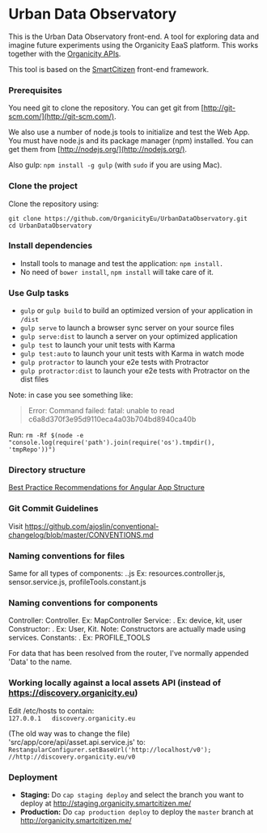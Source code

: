 # Urban Data Observatory

This is the Urban Data Observatory front-end. A tool for exploring data and imagine future experiments using the Organicity EaaS platform. This works together with the [Organicity APIs](http://organicityeu.github.io/api/).

This tool is based on the [SmartCitizen](http://smartcitizen.me) front-end framework.


### Prerequisites

You need git to clone the repository. You can get git from
[http://git-scm.com/](http://git-scm.com/).

We also use a number of node.js tools to initialize and test the Web App. You must have node.js and
its package manager (npm) installed. You can get them from [http://nodejs.org/](http://nodejs.org/).

Also gulp: `npm install -g gulp` (with `sudo` if you are using Mac).

### Clone the project

Clone the repository using:

```
git clone https://github.com/OrganicityEu/UrbanDataObservatory.git
cd UrbanDataObservatory
```

### Install dependencies
* Install tools to manage and test the application: `npm install.`
* No need of `bower install`, `npm install` will take care of it.

### Use Gulp tasks

* `gulp` or `gulp build` to build an optimized version of your application in `/dist`
* `gulp serve` to launch a browser sync server on your source files
* `gulp serve:dist` to launch a server on your optimized application
* `gulp test` to launch your unit tests with Karma
* `gulp test:auto` to launch your unit tests with Karma in watch mode
* `gulp protractor` to launch your e2e tests with Protractor
* `gulp protractor:dist` to launch your e2e tests with Protractor on the dist files

Note: in case you see something like:
> Error: Command failed: fatal: unable to read c6a8d370f3e95d9110eca4a03b704bd8940ca40b

Run:
`rm -Rf $(node -e "console.log(require('path').join(require('os').tmpdir(), 'tmpRepo'))")`

### Directory structure

[Best Practice Recommendations for Angular App Structure](https://docs.google.com/document/d/1XXMvReO8-Awi1EZXAXS4PzDzdNvV6pGcuaF4Q9821Es/pub)

### Git Commit Guidelines
Visit https://github.com/ajoslin/conventional-changelog/blob/master/CONVENTIONS.md


### Naming conventions for files
Same for all types of components:
<Name of component camelcased>.<Type of module>.js
Ex: resources.controller.js, sensor.service.js, profileTools.constant.js


### Naming conventions for components
Controller: <Name of controller capitalized>Controller. Ex: MapController
Service: <Name of service camelcased>. Ex: device, kit, user 
Constructor: <Name of constructor capitalized>. Ex: User, Kit. Note: Constructors are actually made using services.
Constants: <Name of constant uppercase joined by an underscore>. Ex: PROFILE_TOOLS

For data that has been resolved from the router, I've normally appended 'Data' to the name.

### Working locally against a local assets API (instead of https://discovery.organicity.eu)

Edit /etc/hosts to contain:  
```127.0.0.1   discovery.organicity.eu```

(The old way was to change the file)  
'src/app/core/api/asset.api.service.js' to:  
`RestangularConfigurer.setBaseUrl('http://localhost/v0'); //http://discovery.organicity.eu/v0`

### Deployment

* **Staging:**  Do `cap staging deploy` and select the branch you want to deploy at http://staging.organicity.smartcitizen.me/
* **Production:** Do `cap production deploy` to deploy the `master` branch at http://organicity.smartcitizen.me/
